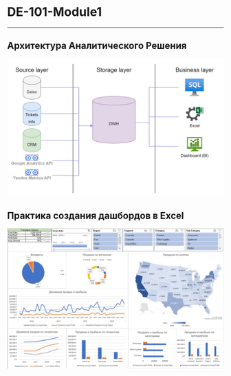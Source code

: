 # DE-101-Module1
______
## Архитектура Аналитического Решения
![Screen1](https://raw.githubusercontent.com/shmelevss/Data-Learn-Homework/main/DE-101/Module1/Aviasales.drawio.jpg)
## Практика создания дашбордов в Excel
![Screen2](https://raw.githubusercontent.com/shmelevss/Data-Learn-Homework/main/DE-101/Module1/Screen1.jpg)
